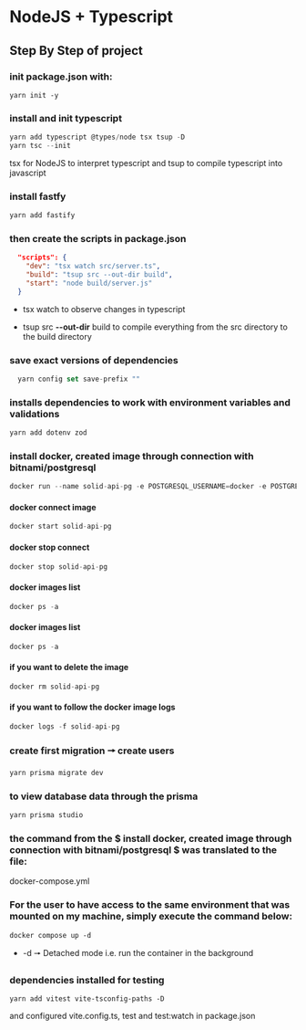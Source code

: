 # NodeJS + Typescript

## Step By Step of project
### init package.json with:

```ch
yarn init -y
```

### install and init typescript

```js
yarn add typescript @types/node tsx tsup -D  
yarn tsc --init
```
tsx for NodeJS to interpret typescript and tsup to compile typescript into javascript

### install fastfy 

```js
yarn add fastify
```

### then create the scripts in package.json

```json
  "scripts": {
    "dev": "tsx watch src/server.ts",
    "build": "tsup src --out-dir build",
    "start": "node build/server.js"
  }
  ```
* tsx watch to observe changes in typescript

* tsup src **--out-dir** build to compile everything from the src directory to the build directory

### save exact versions of dependencies

```js
  yarn config set save-prefix ""
```

### installs dependencies to work with environment variables and validations

```js
yarn add dotenv zod 
```

### install docker, created image through connection with bitnami/postgresql
```js
docker run --name solid-api-pg -e POSTGRESQL_USERNAME=docker -e POSTGRESQL_PASSWORD=docker -e POSTGRESQL_DATABASE=solidapi -p 5432:5432 bitnami/postgresql
```

#### docker connect image
```js
docker start solid-api-pg
```

#### docker stop connect
```js
docker stop solid-api-pg 
```

#### docker images list
```js
docker ps -a
```

#### docker images list
```js
docker ps -a
```

#### if you want to delete the image
```js
docker rm solid-api-pg 
```

#### if you want to follow the docker image logs
```js
docker logs -f solid-api-pg 
```

### create first migration 🠖 create users
```js
yarn prisma migrate dev
```

### to view database data through the prisma
```js
yarn prisma studio
```

### the command from the $ install docker, created image through connection with bitnami/postgresql $ was translated to the file:
docker-compose.yml

### For the user to have access to the same environment that was mounted on my machine, simply execute the command below:
```ch
docker compose up -d
```

* -d 🠖 Detached mode i.e. run the container in the background

### dependencies installed for testing
```ch
yarn add vitest vite-tsconfig-paths -D
```
and configured vite.config.ts, test and test:watch in package.json



